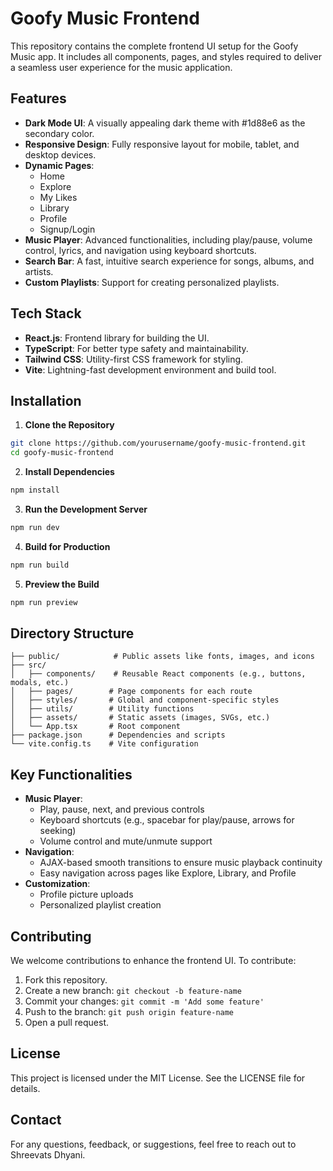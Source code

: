 # Goofy Music Frontend

This repository contains the complete frontend UI setup for the Goofy Music app. It includes all components, pages, and styles required to deliver a seamless user experience for the music application.

## Features

* **Dark Mode UI**: A visually appealing dark theme with #1d88e6 as the secondary color.
* **Responsive Design**: Fully responsive layout for mobile, tablet, and desktop devices.
* **Dynamic Pages**:
    * Home
    * Explore
    * My Likes
    * Library
    * Profile
    * Signup/Login
* **Music Player**: Advanced functionalities, including play/pause, volume control, lyrics, and navigation using keyboard shortcuts.
* **Search Bar**: A fast, intuitive search experience for songs, albums, and artists.
* **Custom Playlists**: Support for creating personalized playlists.

## Tech Stack

* **React.js**: Frontend library for building the UI.
* **TypeScript**: For better type safety and maintainability.
* **Tailwind CSS**: Utility-first CSS framework for styling.
* **Vite**: Lightning-fast development environment and build tool.

## Installation

1. **Clone the Repository**
```bash
git clone https://github.com/yourusername/goofy-music-frontend.git
cd goofy-music-frontend
```

2. **Install Dependencies**
```bash
npm install
```

3. **Run the Development Server**
```bash
npm run dev
```

4. **Build for Production**
```bash
npm run build
```

5. **Preview the Build**
```bash
npm run preview
```

## Directory Structure
```
├── public/            # Public assets like fonts, images, and icons
├── src/
│   ├── components/    # Reusable React components (e.g., buttons, modals, etc.)
│   ├── pages/        # Page components for each route
│   ├── styles/       # Global and component-specific styles
│   ├── utils/        # Utility functions
│   ├── assets/       # Static assets (images, SVGs, etc.)
│   └── App.tsx       # Root component
├── package.json      # Dependencies and scripts
└── vite.config.ts    # Vite configuration
```

## Key Functionalities

* **Music Player**:
    * Play, pause, next, and previous controls
    * Keyboard shortcuts (e.g., spacebar for play/pause, arrows for seeking)
    * Volume control and mute/unmute support
* **Navigation**:
    * AJAX-based smooth transitions to ensure music playback continuity
    * Easy navigation across pages like Explore, Library, and Profile
* **Customization**:
    * Profile picture uploads
    * Personalized playlist creation

## Contributing

We welcome contributions to enhance the frontend UI. To contribute:

1. Fork this repository.
2. Create a new branch: `git checkout -b feature-name`
3. Commit your changes: `git commit -m 'Add some feature'`
4. Push to the branch: `git push origin feature-name`
5. Open a pull request.

## License

This project is licensed under the MIT License. See the LICENSE file for details.

## Contact

For any questions, feedback, or suggestions, feel free to reach out to Shreevats Dhyani.
